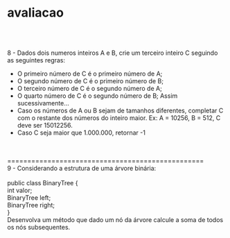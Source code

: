 # avaliacao
<br>
<br>

8 - Dados dois numeros inteiros A e B, crie um terceiro inteiro C seguindo as seguintes regras:
- O primeiro número de C é o primeiro número de A;
- O segundo número de C é o primeiro número de B;
- O terceiro número de C é o segundo número de A;
- O quarto número de C é o segundo número de B;
Assim sucessivamente…
- Caso os números de A ou B sejam de tamanhos diferentes, completar C com o restante dos números do inteiro maior. Ex: A = 10256, B = 512, C deve ser 15012256.
- Caso C seja maior que 1.000.000, retornar -1
<br>
<br>
=================================================<br>
9 - Considerando a estrutura de uma árvore binária:<br>
<br>
public class BinaryTree {<br>
  int valor;<br>
  BinaryTree left;<br>
  BinaryTree right;<br>
}<br>
Desenvolva um método que dado um nó da árvore calcule a soma de todos os nós subsequentes.
